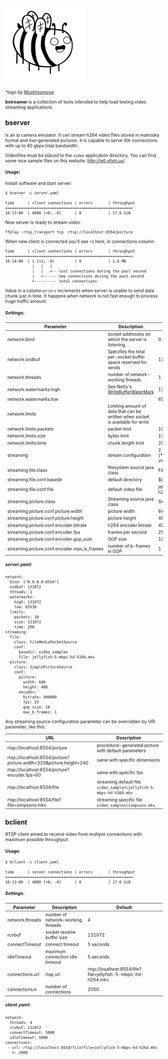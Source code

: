 
![bee](site/bee_256.png)
 
 *\*logo by [Mushroomova](https://www.instagram.com/mushroomova/)*

**bstreamer** is a collection of tools intended to help load testing video streaming applications.


## bserver
Is an ip camera emulator. It can stream h264 video files stored in matroska format and live-generated pictures. It is capable to serve 10k connections with up to 40 gbps total bandwidth.


Videofiles must be placed to the ```video``` application directory. You can find some nice sample files on this website: http://jell.yfish.us/ 

#### Usage:
Install software and start server:
```
$ bserver -c server.yaml

time      | client connections | errors       | throughput 
=========================================================
16:13:00  | 4000 [+0; -0]      | 0            | 17.6 GiB   
```

Now server is ready to stream video.  

```shell script
ffplay -rtsp_transport tcp  rtsp://localhost:8554/picture
```

When new client is connected you'll see ```+1``` here, in connections column:
```
time      | client connections | errors       | throughput 
=========================================================
16:14:00  | 1 [+1; -0]         | 0            | 1.6 MB
            |   |   |
            |   |   +-- lost connections during the past second
            |   +------ new connections during the past second            
            +---------- total connections   
```

Value in a column ```errors``` increments when server is unable to send data chunk just in time. It happens when network is not fast enough to process huge traffic amount.


##### Settings:
| Parameter | Description | Default |
| ---|----|----|
| network.bind | socket addresses on which the server is listening  | 0.0.0.0:8554 |
| network.sndbuf | Specifies the total per-socket buffer space reserved for sends | 131072 |
| network.threads | number of network-working threads | 1 |
| network.watermarks.high | See Netty's [WriteBufferWaterMark](https://netty.io/4.1/api/io/netty/channel/WriteBufferWaterMark.html) | 131072 |
| network.watermarks.low |   | 65536 |
| network.limits  | Limiting amount of data that can be written when socket is available for write|  |
| network.limits.packets | packet limit | 10 packets |
| network.limits.size | bytes limit | 131072 bytes|
| network.limits.time | chunk length limit | 200 ms |
| streaming | stream  configuration | 2 sources: from filesystem (*.mkv) and from generated video |
| streaming.file.class | filesystem source java class | FileMediaPacketSource |
| streaming.file.conf.basedir | default directory | ${application.directory}\video |
| streaming.file.conf.file | default video file | jellyfish-5-mbps-hd-h264.mkv 
| streaming.picture.class | Streaming source java class | SimplePictureSource |
| streaming.picture.conf.picture.width | picture width| 640 
| streaming.picture.conf.picture.height | picture height | 480
| streaming.picture.conf.encoder.bitrate | h264 encoder bitrate | 400000
| streaming.picture.conf.encoder.fps | frames per second | 25
| streaming.picture.conf.encoder.gop_size | GOP size | 10
| streaming.picture.conf.encoder.max_b_frames | number of b-frames in GOP | 1

##### server.yaml:

```
network:
  bind: ["0.0.0.0:8554"]
  sndbuf: 131072
  threads: 1
  watermarks:
    high: 131072
    low: 65536
  limits:
    packets: 10
    size: 131072
    time: 200
streaming:
  file:
    class: FileMediaPacketSource
    conf:
      basedir: video_samples
      file: jellyfish-5-mbps-hd-h264.mkv
  picture:
    class: SimplePictureSource
    conf:
      picture:
        width: 640
        height: 480
      encoder:
        bitrate: 400000
        fps: 25
        gop_size: 10
        max_b_frames: 1
```

Any streaming source configuration parameter can be overridden by URI parameter, like this:

| URL                                                                | Description                                                      |
| -------------------------------------------------------------------|------------------------------------------------------------------|
| rtsp://localhost:8554/picture                                      | procedural-generated picture with default parameters              |
| rtsp://localhost:8554/picture?picture.width=320&picture.height=240 | same with specific dimensions                                     |
| rtsp://localhost:8554/picture?encoder.fps=60                       | same with specific fps                                                     |
| rtsp://localhost:8554/file                                         | streaming default file: ```video_samples\jellyfish-5-mbps-hd-h264.mkv```  |
| rtsp://localhost:8554/file?file=simpsons.mkv                       | streaming specific file ```video_samples\simpsons.mkv```                   |


## bclient
RTSP client aimed to receive video from multiple connections with maximum possible throughput

#### Usage:

```
$ bclient -c client.yaml

time      | server connections | errors       | throughput 
=========================================================
16:13:00  | 4000 [+0; -0]      | 0            | 17.6 GiB 
```

##### Settings:
| Parameter | Description | Default |
| ---|----|----|
| network.threads | number of network-working threads | 4 |
| rcvbuf | socket receive buffer size | 131072 |
| connectTimeout | connect timeout | 5 seconds |
| idleTimeout | maximum connection idle timeout | 5 seconds |
| connections.url | rtsp url | rtsp://localhost:8554/file?file=jellyfish-5-mbps-hd-h264.mkv |
| connections.n | number of connections | 2000 |

##### client.yaml:
```
network:
  threads: 4
  rcvbuf: 131072
  connectTimeout: 5000
  idleTimeout: 5000
connections:
 - url: rtsp://localhost:8554/file?file=jellyfish-5-mbps-hd-h264.mkv
   n: 2000
```